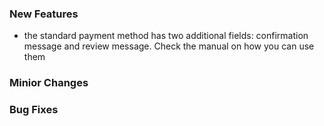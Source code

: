 ### New Features
- the standard payment method has two additional fields: confirmation message and review message. Check the manual on how you can use them


### Minior Changes


### Bug Fixes
